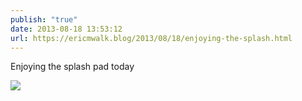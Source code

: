 ```yaml
---
publish: "true"
date: 2013-08-18 13:53:12
url: https://ericmwalk.blog/2013/08/18/enjoying-the-splash.html
---
```


Enjoying the splash pad today

![](https://ericmwalk.blog/uploads/2022/3fe2b435fe.jpg)